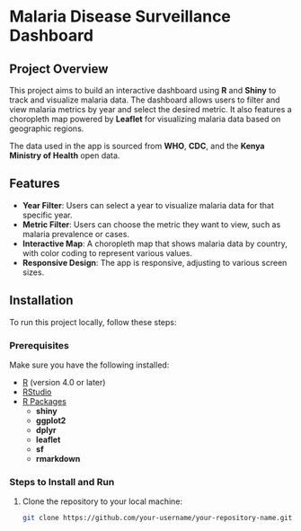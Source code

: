 # Malaria Disease Surveillance Dashboard

## Project Overview

This project aims to build an interactive dashboard using **R** and **Shiny** to track and visualize malaria data. The dashboard allows users to filter and view malaria metrics by year and select the desired metric. It also features a choropleth map powered by **Leaflet** for visualizing malaria data based on geographic regions.

The data used in the app is sourced from **WHO**, **CDC**, and the **Kenya Ministry of Health** open data.

## Features

- **Year Filter**: Users can select a year to visualize malaria data for that specific year.
- **Metric Filter**: Users can choose the metric they want to view, such as malaria prevalence or cases.
- **Interactive Map**: A choropleth map that shows malaria data by country, with color coding to represent various values.
- **Responsive Design**: The app is responsive, adjusting to various screen sizes.

## Installation

To run this project locally, follow these steps:

### Prerequisites

Make sure you have the following installed:
- [R](https://cran.r-project.org/) (version 4.0 or later)
- [RStudio](https://posit.co/products/rstudio/)
- [R Packages](https://cran.r-project.org/web/packages/)
  - **shiny**
  - **ggplot2**
  - **dplyr**
  - **leaflet**
  - **sf**
  - **rmarkdown**

### Steps to Install and Run

1. Clone the repository to your local machine:
   ```bash
   git clone https://github.com/your-username/your-repository-name.git
